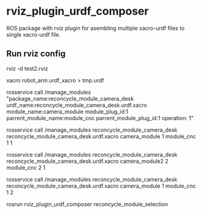 # rviz_plugin_urdf_composer
ROS package with rviz plugin for asembling multiple xacro-urdf files to single xacro-urdf file.

 ## Run rviz config
 
 rviz -d test2.rviz


xacro robot_arm.urdf_xacro > tmp.urdf


 rosservice call /manage_modules "package_name:reconcycle_module_camera_desk urdf_name:reconcycle_module_camera_desk.urdf.xacro module_name:camera_module module_plug_id:1 parrent_module_name:module_cnc parrent_module_plug_id:1 operation: 1"


 rosservice call /manage_modules reconcycle_module_camera_desk reconcycle_module_camera_desk.urdf.xacro camera_module 1 module_cnc 1 1

  rosservice call /manage_modules reconcycle_module_camera_desk reconcycle_module_camera_desk.urdf.xacro camera_module2 2 module_cnc 2 1

 rosservice call /manage_modules reconcycle_module_camera_desk reconcycle_module_camera_desk.urdf.xacro camera_module 1 module_cnc 1 2

 rosrun rviz_plugin_urdf_composer reconcycle_module_selection
